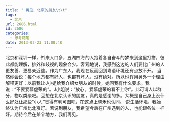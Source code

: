 ```yaml
---
title: " 再见，北京的朋友\t\t"
tags:
  - 北京
url: 2686.html
id: 2686
categories:
  - 思考随笔
date: 2013-02-23 11:00:48
---
```


北京和深圳一样，外来人口多，五湖四海的人抱着各自奋斗的梦来到这里打拼，彼此都能理解，排外和歧视的现象会少。客观地说，我感到这边的人们要比广州的人更友善、更易亲近些。作为广东人，我现在反而回到粤语环境还有点放不开。 当然你会说：每个地方都有好人，也都有坏人，没有绝对。所以也许用另外一个理由解释更好：以前我让J小姐给我介绍女朋友的时候，她问我有什么要求。我说：“不要爱慕虚荣的”。J小姐说：“放心，爱慕虚荣的看不上你”。此可谓人以群分，物以类聚吧。回想在北京认识的朋友，真的是感谢的多。大概是自己身上没什么好处让那些“小人”觉得有利可图吧，在这点上晓禾也认同。 说生活环境，我始终认为广州比北京好。若说到朋友，我希望今后在广州遇到的人，也能跟各位一样好。期待今后在某个地方，我们再见。